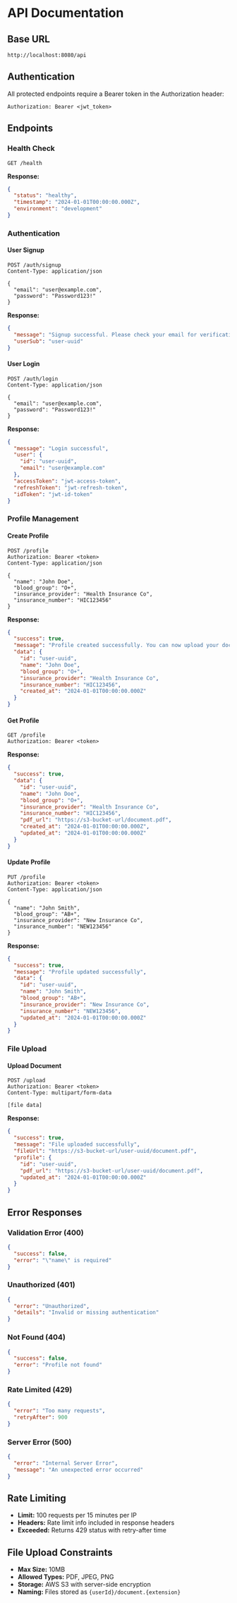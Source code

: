 # API Documentation

## Base URL
```
http://localhost:8080/api
```

## Authentication
All protected endpoints require a Bearer token in the Authorization header:
```
Authorization: Bearer <jwt_token>
```

## Endpoints

### Health Check
```http
GET /health
```
**Response:**
```json
{
  "status": "healthy",
  "timestamp": "2024-01-01T00:00:00.000Z",
  "environment": "development"
}
```

### Authentication

#### User Signup
```http
POST /auth/signup
Content-Type: application/json

{
  "email": "user@example.com",
  "password": "Password123!"
}
```

**Response:**
```json
{
  "message": "Signup successful. Please check your email for verification.",
  "userSub": "user-uuid"
}
```

#### User Login
```http
POST /auth/login
Content-Type: application/json

{
  "email": "user@example.com",
  "password": "Password123!"
}
```

**Response:**
```json
{
  "message": "Login successful",
  "user": {
    "id": "user-uuid",
    "email": "user@example.com"
  },
  "accessToken": "jwt-access-token",
  "refreshToken": "jwt-refresh-token",
  "idToken": "jwt-id-token"
}
```

### Profile Management

#### Create Profile
```http
POST /profile
Authorization: Bearer <token>
Content-Type: application/json

{
  "name": "John Doe",
  "blood_group": "O+",
  "insurance_provider": "Health Insurance Co",
  "insurance_number": "HIC123456"
}
```

**Response:**
```json
{
  "success": true,
  "message": "Profile created successfully. You can now upload your document.",
  "data": {
    "id": "user-uuid",
    "name": "John Doe",
    "blood_group": "O+",
    "insurance_provider": "Health Insurance Co",
    "insurance_number": "HIC123456",
    "created_at": "2024-01-01T00:00:00.000Z"
  }
}
```

#### Get Profile
```http
GET /profile
Authorization: Bearer <token>
```

**Response:**
```json
{
  "success": true,
  "data": {
    "id": "user-uuid",
    "name": "John Doe",
    "blood_group": "O+",
    "insurance_provider": "Health Insurance Co",
    "insurance_number": "HIC123456",
    "pdf_url": "https://s3-bucket-url/document.pdf",
    "created_at": "2024-01-01T00:00:00.000Z",
    "updated_at": "2024-01-01T00:00:00.000Z"
  }
}
```

#### Update Profile
```http
PUT /profile
Authorization: Bearer <token>
Content-Type: application/json

{
  "name": "John Smith",
  "blood_group": "AB+",
  "insurance_provider": "New Insurance Co",
  "insurance_number": "NEW123456"
}
```

**Response:**
```json
{
  "success": true,
  "message": "Profile updated successfully",
  "data": {
    "id": "user-uuid",
    "name": "John Smith",
    "blood_group": "AB+",
    "insurance_provider": "New Insurance Co",
    "insurance_number": "NEW123456",
    "updated_at": "2024-01-01T00:00:00.000Z"
  }
}
```

### File Upload

#### Upload Document
```http
POST /upload
Authorization: Bearer <token>
Content-Type: multipart/form-data

[file data]
```

**Response:**
```json
{
  "success": true,
  "message": "File uploaded successfully",
  "fileUrl": "https://s3-bucket-url/user-uuid/document.pdf",
  "profile": {
    "id": "user-uuid",
    "pdf_url": "https://s3-bucket-url/user-uuid/document.pdf",
    "updated_at": "2024-01-01T00:00:00.000Z"
  }
}
```

## Error Responses

### Validation Error (400)
```json
{
  "success": false,
  "error": "\"name\" is required"
}
```

### Unauthorized (401)
```json
{
  "error": "Unauthorized",
  "details": "Invalid or missing authentication"
}
```

### Not Found (404)
```json
{
  "success": false,
  "error": "Profile not found"
}
```

### Rate Limited (429)
```json
{
  "error": "Too many requests",
  "retryAfter": 900
}
```

### Server Error (500)
```json
{
  "error": "Internal Server Error",
  "message": "An unexpected error occurred"
}
```

## Rate Limiting
- **Limit:** 100 requests per 15 minutes per IP
- **Headers:** Rate limit info included in response headers
- **Exceeded:** Returns 429 status with retry-after time

## File Upload Constraints
- **Max Size:** 10MB
- **Allowed Types:** PDF, JPEG, PNG
- **Storage:** AWS S3 with server-side encryption
- **Naming:** Files stored as `{userId}/document.{extension}`